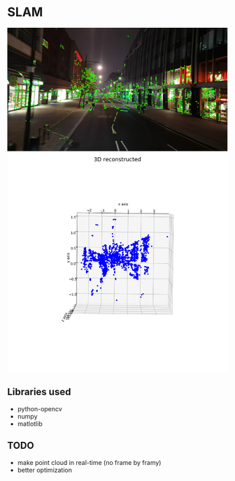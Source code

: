 # SLAM

![](output/slam_frame.png)
![](output/slam_plt.png)

## Libraries used
* python-opencv
* numpy
* matlotlib

## TODO
* make point cloud in real-time (no  frame by framy)
* better optimization
